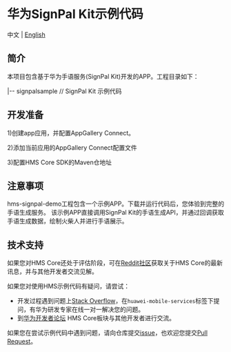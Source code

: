 
# 华为SignPal Kit示例代码

 中文 | [English](README.md) 

## 简介
本项目包含基于华为手语服务(SignPal Kit)开发的APP。工程目录如下：

|-- signpalsample // SignPal Kit 示例代码

## 开发准备
1)创建app应用，并配置AppGallery Connect。

2)添加当前应用的AppGallery Connect配置文件

3)配置HMS Core SDK的Maven仓地址

## 注意事项
hms-signpal-demo工程包含一个示例APP。下载并运行代码后，您体验到完整的手语生成服务。
该示例APP直接调用SignPal Kit的手语生成API，并通过回调获取手语生成数据，绘制火柴人并进行手语展示。

## 技术支持
如果您对HMS Core还处于评估阶段，可在[Reddit社区](https://www.reddit.com/r/HuaweiDevelopers/)获取关于HMS Core的最新讯息，并与其他开发者交流见解。

如果您对使用HMS示例代码有疑问，请尝试：
- 开发过程遇到问题上[Stack Overflow](https://stackoverflow.com/questions/tagged/huawei-mobile-services)，在`huawei-mobile-services`标签下提问，有华为研发专家在线一对一解决您的问题。
- 到[华为开发者论坛](https://developer.huawei.com/consumer/cn/forum/blockdisplay?fid=18) HMS Core板块与其他开发者进行交流。

如果您在尝试示例代码中遇到问题，请向仓库提交[issue](https://github.com/HMS-Core/hms-signpal-demo/issues)，也欢迎您提交[Pull Request](https://github.com/HMS-Core/hms-signpal-demo/pulls)。